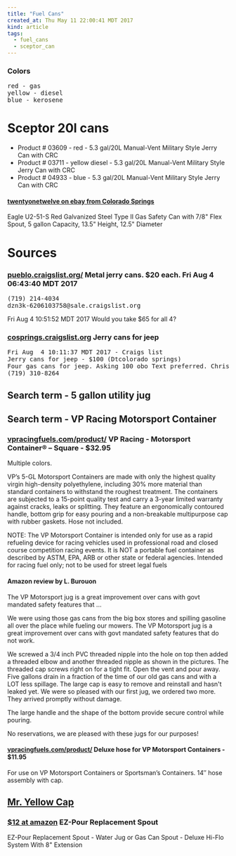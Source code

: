 ```yaml
---
title: "Fuel Cans"
created_at: Thu May 11 22:00:41 MDT 2017
kind: article
tags:
  - fuel_cans
  - sceptor_can
---
```


<h3>Colors</h3>

<pre>
red - gas
yellow - diesel
blue - kerosene
</pre>

<h1>Sceptor 20l cans</h1>

<ul>
  <li>Product # 03609 - red - 5.3 gal/20L Manual-Vent Military Style Jerry Can with CRC</li>
  <li>Product # 03711 - yellow diesel - 5.3 gal/20L Manual-Vent Military Style Jerry Can with CRC</li>
  <li>Product # 04933 - blue - 5.3 gal/20L Manual-Vent Military Style Jerry Can with CRC</li>
</ul>

<h4>
  <a href="http://www.ebay.com/usr/twentyonetwelve" target="_blank">twentyonetwelve on ebay from Colorado Springs</a>
</h4>

Eagle U2-51-S Red Galvanized Steel Type II Gas Safety Can with 7/8" Flex Spout, 5 gallon Capacity, 13.5" Height, 12.5" Diameter 

<h1>Sources</h1>

<h3>
  <a href="https://pueblo.craigslist.org/pts/d/gas-cans-jerry-cans/6206103758.html" target="_blank">pueblo.craigslist.org/</a>
  Metal jerry cans. $20 each.  Fri Aug  4 06:43:40 MDT 2017
</h3>

<pre>
(719) 214-4034
dzn3k-6206103758@sale.craigslist.org
</pre>

Fri Aug  4 10:51:52 MDT 2017
Would you take $65 for all 4?

<h3>
  <a href="https://cosprings.craigslist.org/for/d/jerry-cans-for-jeep/6227455783.html" target="_blank">cosprings.craigslist.org</a>
  Jerry cans for jeep
</h3>

<pre>
Fri Aug  4 10:11:37 MDT 2017 - Craigs list
Jerry cans for jeep - $100 (Dtcolorado springs)
Four gas cans for jeep. Asking 100 obo Text preferred. Chris 
(719) 310-8264 
</pre>

<h2>Search term - 5 gallon utility jug</h2>

<h2>Search term - VP Racing Motorsport Container</h2>

<h3>
  <a href="https://vpracingfuels.com/product/square-motorsport-container/" target="_blank">vpracingfuels.com/product/</a>
  VP Racing - Motorsport Container® – Square - $32.95
</h3>

Multiple colors.

VP’s 5-GL Motorsport Containers are made with only the highest
quality virgin high-density polyethylene, including 30% more material
than standard containers to withstand the roughest treatment. The
containers are subjected to a 15-point quality test and carry a 3-year
limited warranty against cracks, leaks or splitting. They feature an
ergonomically contoured handle, bottom grip for easy pouring and a
non-breakable multipurpose cap with rubber gaskets. Hose not included.

NOTE: The VP Motorsport Container is intended only for use as a rapid
refueling device for racing vehicles used in professional road and closed
course competition racing events. It is NOT a portable fuel container as
described by ASTM, EPA, ARB or other state or federal agencies. Intended
for racing fuel only; not to be used for street legal fuels

<h4>Amazon review by L. Burouon</h4>

The VP Motorsport jug is a great improvement over cans with govt mandated
safety features that ...

We were using those gas cans from the big box stores and spilling gasoline
all over the place while fueling our mowers. The VP Motorsport jug is a
great improvement over cans with govt mandated safety features that do
not work.

We screwed a 3/4 inch PVC threaded nipple into the hole on top then
added a threaded elbow and another threaded nipple as shown in the
pictures. The threaded cap screws right on for a tight fit. Open the vent
and pour away. Five gallons drain in a fraction of the time of our old
gas cans and with a LOT less spillage. The large cap is easy to remove
and reinstall and hasn't leaked yet. We were so pleased with our first
jug, we ordered two more. They arrived promptly without damage.

The large handle and the shape of the bottom provide secure control
while pouring.

No reservations, we are pleased with these jugs for our purposes!

<h4>
  <a href="https://vpracingfuels.com/product/deluxe-hose/" target="_blank">vpracingfuels.com/product/</a>
  Deluxe hose for VP Motorsport Containers - $11.95
</h4>

For use on VP Motorsport Containers or Sportsman’s Containers.
14″ hose assembly with cap.

<h2>
  <a href="http://www.mryellowcap.com/faqs-mr-yellow-cap/" target="_blank">Mr. Yellow Cap</a>
</h2>

<h3>
  <a href="https://www.amazon.com/Replacement-Spout-Deluxe-Hi-Flo-Extension/dp/B00YP3YTXM" target="_blank">$12 at amazon</a>
  EZ-Pour Replacement Spout
</h3>

EZ-Pour
Replacement Spout - Water Jug or Gas Can Spout - Deluxe Hi-Flo System With 8" Extension 

<!--
html boilerplate
<a href="" target="_blank"></a>
<a name=""></a>
<img src="" width="400px">
<ul>
  <li></li>
</ul>
<pre>
</pre>
<pre><code>
</code></pre>
<math xmlns='http://www.w3.org/1998/Math/MathML' display='block'>
</math>
-->
